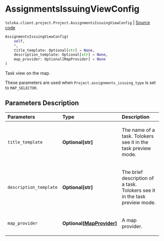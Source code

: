 # AssignmentsIssuingViewConfig
`toloka.client.project.Project.AssignmentsIssuingViewConfig` | [Source code](https://github.com/Toloka/toloka-kit/blob/v1.2.2/src/client/project/__init__.py#L142)

```python
AssignmentsIssuingViewConfig(
    self,
    *,
    title_template: Optional[str] = None,
    description_template: Optional[str] = None,
    map_provider: Optional[MapProvider] = None
)
```

Task view on the map.


These parameters are used when `Project.assignments_issuing_type` is set to `MAP_SELECTOR`.

## Parameters Description

| Parameters | Type | Description |
| :----------| :----| :-----------|
`title_template`|**Optional\[str\]**|<p>The name of a task. Tolokers see it in the task preview mode.</p>
`description_template`|**Optional\[str\]**|<p>The brief description of a task. Tolokers see it in the task preview mode.</p>
`map_provider`|**Optional\[[MapProvider](toloka.client.project.Project.AssignmentsIssuingViewConfig.MapProvider.md)\]**|<p>A map provider.</p>
